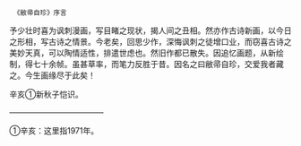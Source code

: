      《敝帚自珍》序言 

   予少壮时喜为讽刺漫画，写目睹之现状，揭人间之丑相。然亦作古诗新画，以今日之形相，写古诗之情景。今老矣，回思少作，深悔讽刺之徒增口业，而窃喜古诗之美妙天真，可以陶情适性，排遣世虑也。然旧作都已散失。因追忆画题，从新绘制，得七十余帧。虽甚草率，而笔力反胜于昔。因名之曰敝帚自珍，交爱我者藏之。今生画缘尽于此矣！

   辛亥①新秋子恺识。

   ————————————

   ①辛亥：这里指1971年。

